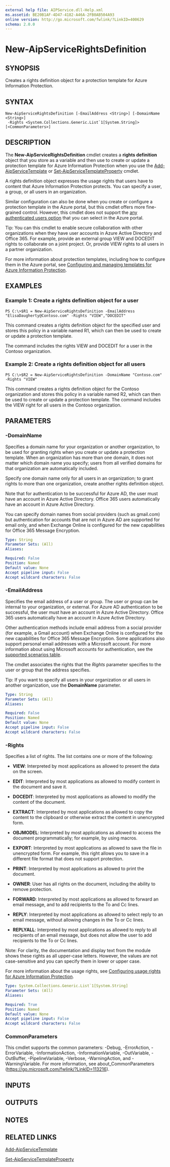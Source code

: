 ```yaml
---
external help file: AIPService.dll-Help.xml
ms.assetid: BE20B1AF-4D47-4182-A46A-2FB0AB504A93
online version: http://go.microsoft.com/fwlink/?LinkID=400629
schema: 2.0.0
---
```


# New-AipServiceRightsDefinition

## SYNOPSIS
Creates a rights definition object for a protection template for Azure Information Protection.

## SYNTAX

```
New-AipServiceRightsDefinition [-EmailAddress <String>] [-DomainName <String>]
 -Rights <System.Collections.Generic.List`1[System.String]> [<CommonParameters>]
```

## DESCRIPTION
The **New-AipServiceRightsDefinition** cmdlet creates a **rights definition** object that you store as a variable and then use to create or update a protection template for Azure Information Protection when you use the [Add-AipServiceTemplate](./Add-AipServiceTemplate.md) or [Set-AipServiceTemplateProperty](./Set-AipServiceTemplateProperty.md) cmdlet.

A rights definition object expresses the usage rights that users have to content that Azure Information Protection protects. You can specify a user, a group, or all users in an organization. 

Similar configuration can also be done when you create or configure a protection template in the Azure portal, but this cmdlet offers more fine-grained control. However, this cmdlet does not support the [any authenticated users option](https://docs.microsoft.com/azure/information-protection/deploy-use/configure-policy-protection#more-information-about-add-any-authenticated-users) that you can select in the Azure portal.

Tip: You can this cmdlet to enable secure collaboration with other organizations when they have user accounts in Azure Active Directory and Office 365. For example, provide an external group VIEW and DOCEDIT rights to collaborate on a joint project. Or, provide VIEW rights to all users in a partner organization.

For more information about protection templates, including how to configure them in the Azure portal, see [Configuring and managing templates for Azure Information Protection](https://docs.microsoft.com/information-protection/deploy-use/configure-policy-templates).

## EXAMPLES

### Example 1: Create a rights definition object for a user
```
PS C:\>$R1 = New-AipServiceRightsDefinition -EmailAddress "ElisaDaugherty@Contoso.com" -Rights "VIEW","DOCEDIT"
```

This command creates a rights definition object for the specified user and stores this policy in a variable named R1, which can then be used to create or update a protection template. 

The command includes the rights VIEW and DOCEDIT for a user in the Contoso organization.

### Example 2: Create a rights definition object for all users
```
PS C:\>$R2 = New-AipServiceRightsDefinition -DomainName "Contoso.com" -Rights "VIEW"
```

This command creates a rights definition object for the Contoso organization and stores this policy in a variable named R2, which can then be used to create or update a protection template. The command includes the VIEW right for all users in the Contoso organization.

## PARAMETERS

### -DomainName
Specifies a domain name for your organization or another organization, to be used for granting rights when you create or update a protection template. When an organization has more than one domain, it does not matter which domain name you specify; users from all verified domains for that organization are automatically included. 

Specify one domain name only for all users in an organization; to grant rights to more than one organization, create another rights definition object.

Note that for authentication to be successful for Azure AD, the user must have an account in Azure Active Directory. Office 365 users automatically have an account in Azure Active Directory. 

You can specify domain names from social providers (such as gmail.com) but authentication for accounts that are not in Azure AD are supported for email only, and when Exchange Online is configured for the new capabilities for Office 365 Message Encryption.


```yaml
Type: String
Parameter Sets: (All)
Aliases: 

Required: False
Position: Named
Default value: None
Accept pipeline input: False
Accept wildcard characters: False
```

### -EmailAddress
Specifies the email address of a user or group. The user or group can be internal to your organization, or external. For Azure AD authentication to be successful, the user must have an account in Azure Active Directory. Office 365 users automatically have an account in Azure Active Directory.

Other authentication methods include email address from a social provider (for example, a Gmail account) when Exchange Online is configured for the new capabilities for Office 365 Message Encryption. Some applications also support personal email addresses with a Microsoft account. For more information about using Microsoft accounts for authentication, see the [supported scenarios table](https://docs.microsoft.com/azure/information-protection/get-started/secure-collaboration-documents#supported-scenarios-for-opening-protected-documents). 

The cmdlet associates the rights that the *Rights* parameter specifies to the user or group that the address specifies.

Tip: If you want to specify all users in your organization or all users in another organization, use the **DomainName** parameter. 

```yaml
Type: String
Parameter Sets: (All)
Aliases: 

Required: False
Position: Named
Default value: None
Accept pipeline input: False
Accept wildcard characters: False
```

### -Rights
Specifies a list of rights. The list contains one or more of the following:

- **VIEW**: Interpreted by most applications as allowed to present the data on the screen.

- **EDIT**: Interpreted by most applications as allowed to modify content in the document and save it.

- **DOCEDIT**: Interpreted by most applications as allowed to modify the content of the document.

- **EXTRACT**: Interpreted by most applications as allowed to copy the content to the clipboard or otherwise extract the content in unencrypted form.

- **OBJMODEL**: Interpreted by most applications as allowed to access the document programmatically; for example, by using macros.

- **EXPORT**: Interpreted by most applications as allowed to save the file in unencrypted form. For example, this right allows you to save in a different file format that does not support protection.

- **PRINT**: Interpreted by most applications as allowed to print the document.

- **OWNER**: User has all rights on the document, including the ability to remove protection.

- **FORWARD**: Interpreted by most applications as allowed to forward an email message, and to add recipients to the To and Cc lines.

- **REPLY**: Interpreted by most applications as allowed to select reply to an email message, without allowing changes in the To or Cc lines.

- **REPLYALL**: Interpreted by most applications as allowed to reply to all recipients of an email message, but does not allow the user to add recipients to the To or Cc lines.

Note: For clarity, the documentation and display text from the module shows these rights as all upper-case letters. However, the values are not case-sensitive and you can specify them in lower or upper case.

For more information about the usage rights, see [Configuring usage rights for Azure Information Protection](https://docs.microsoft.com/information-protection/deploy-use/configure-usage-rights).

```yaml
Type: System.Collections.Generic.List`1[System.String]
Parameter Sets: (All)
Aliases: 

Required: True
Position: Named
Default value: None
Accept pipeline input: False
Accept wildcard characters: False
```

### CommonParameters
This cmdlet supports the common parameters: -Debug, -ErrorAction, -ErrorVariable, -InformationAction, -InformationVariable, -OutVariable, -OutBuffer, -PipelineVariable, -Verbose, -WarningAction, and -WarningVariable. For more information, see about_CommonParameters (https://go.microsoft.com/fwlink/?LinkID=113216).

## INPUTS

## OUTPUTS

## NOTES

## RELATED LINKS

[Add-AipServiceTemplate](./Add-AipServiceTemplate.md)

[Set-AipServiceTemplateProperty](./Set-AipServiceTemplateProperty.md)
